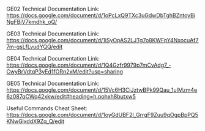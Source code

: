 GE02 Technical Documentation Link: https://docs.google.com/document/d/1oPcLxQ9TXc3uGdwDbTghBZntoyBiNgFBjV7kmdhk_oQ/

GE03 Technical Documentation Link: https://docs.google.com/document/d/1iSyOpAS2LJTg7o8KWFpY4NxocuAf77m-gsLfLvudYQQ/edit

GE04 Technical Documentation Link:
https://docs.google.com/document/d/1Q4Gzfr9979p7mCvAdg7_-CwyBrVdtqP3yEd1fORn2xM/edit?usp=sharing

GE05 Technical Documentation Link:
https://docs.google.com/document/d/15Vc6H3CiJztwBPk99Qau_1uIMzm4e6z087qCWq42xkw/edit#heading=h.pohxh8butxw5

Useful Commands Cheat Sheet: https://docs.google.com/document/d/1oyGdUBF2l_GrrgF9Zuu9qOgpBpPQ5KNwGlxddX9Zq_Q/edit

